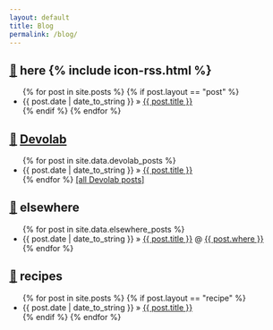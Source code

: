 ```yaml
---
layout: default
title: Blog
permalink: /blog/
---
```


<h2> <a href="#here">🔗</a> here {% include icon-rss.html %} </h2>

<ul class="posts">
  {% for post in site.posts %}
  {% if post.layout == "post" %}
    <li><span>{{ post.date | date_to_string }}</span> &raquo; <a href="{{ post.url }}">{{ post.title }}</a></li>
  {% endif %}
  {% endfor %}
</ul>

## <a href="#devolab">🔗</a> [Devolab](http://devolab.msu.edu)
<ul class="posts">
  {% for post in site.data.devolab_posts %}
    <li><span>{{ post.date | date_to_string }}</span> &raquo; <a href="{{ post.url }}">{{ post.title }}</a></li>
  {% endfor %}
  <a href="http://devosoft.org/author/mmore500/">[all Devolab posts]</a>
</ul>

## <a href="#elsewhere">🔗</a> elsewhere
<ul class="posts">
  {% for post in site.data.elsewhere_posts %}
    <li><span>{{ post.date | date_to_string }}</span> &raquo; <a href="{{ post.url }}">{{ post.title }}</a> @  <a href="{{ post.where_url }}">{{ post.where }}</a></li>
  {% endfor %}
</ul>

## <a href="#recipes">🔗</a> recipes
<ul class="posts">
  {% for post in site.posts %}
  {% if post.layout == "recipe" %}
    <li><span>{{ post.date | date_to_string }}</span> &raquo; <a href="{{ post.url }}">{{ post.title }}</a></li>
  {% endif %}
  {% endfor %}
</ul>
